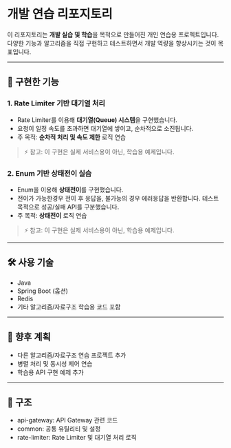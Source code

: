 # 개발 연습 리포지토리

이 리포지토리는 **개발 실습 및 학습**을 목적으로 만들어진 개인 연습용 프로젝트입니다.  
다양한 기능과 알고리즘을 직접 구현하고 테스트하면서 개발 역량을 향상시키는 것이 목표입니다.

---

## 📌 구현한 기능

### 1. Rate Limiter 기반 대기열 처리
- Rate Limiter를 이용해 **대기열(Queue) 시스템**을 구현했습니다.
- 요청이 일정 속도를 초과하면 대기열에 쌓이고, 순차적으로 소진됩니다.
- 주 목적: **순차적 처리 및 속도 제한** 로직 연습

> ⚡ 참고: 이 구현은 실제 서비스용이 아닌, 학습용 예제입니다.

### 2. Enum 기반 상태전이 실습
- Enum을 이용해 **상태전이**를 구현했습니다.
- 전이가 가능한경우 전이 후 응답을, 불가능의 경우 에러응답을 반환합니다. 테스트 목적으로 성공/실패 API를 구분했습니다.
- 주 목적: **상태전이** 로직 연습

> ⚡ 참고: 이 구현은 실제 서비스용이 아닌, 학습용 예제입니다.

---

## 🛠️ 사용 기술
- Java
- Spring Boot (옵션)
- Redis
- 기타 알고리즘/자료구조 학습용 코드 포함

---

## 🚀 향후 계획
- 다른 알고리즘/자료구조 연습 프로젝트 추가
- 병렬 처리 및 동시성 제어 연습
- 학습용 API 구현 예제 추가

---

## 📁 구조
- api-gateway: API Gateway 관련 코드
- common: 공통 유틸리티 및 설정
- rate-limiter: Rate Limiter 및 대기열 처리 로직
